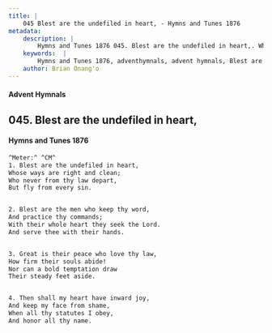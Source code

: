 ```yaml
---
title: |
    045 Blest are the undefiled in heart, - Hymns and Tunes 1876
metadata:
    description: |
        Hymns and Tunes 1876 045. Blest are the undefiled in heart,. Whose ways are right and clean; Who never from thy law depart, But fly from every sin. 
    keywords:  |
        Hymns and Tunes 1876, adventhymnals, advent hymnals, Blest are the undefiled in heart,, Whose ways are right and clean;, 
    author: Brian Onang'o
---
```


#### Advent Hymnals
## 045. Blest are the undefiled in heart,
####  Hymns and Tunes 1876

```txt
^Meter:^ ^CM^
1. Blest are the undefiled in heart,
Whose ways are right and clean;
Who never from thy law depart,
But fly from every sin.


2. Blest are the men who keep thy word,
And practice thy commands;
With their whole heart they seek the Lord. 
And serve thee with their hands.


3. Great is their peace who love thy law,
How firm their souls abide!
Nor can a bold temptation draw 
Their steady feet aside.


4. Then shall my heart have inward joy,
And keep my face from shame,
When all thy statutes I obey,
And honor all thy name.
```